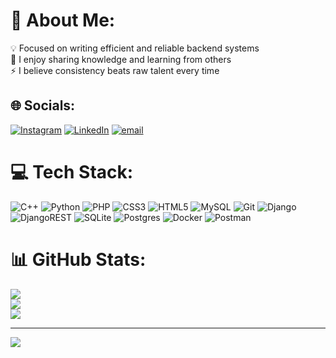 # 💫 About Me:
💡 Focused on writing efficient and reliable backend systems<br>💬 I enjoy sharing knowledge and learning from others<br>⚡ I believe consistency beats raw talent every time<br>


## 🌐 Socials:
[![Instagram](https://img.shields.io/badge/Instagram-%23E4405F.svg?logo=Instagram&logoColor=white)](https://instagram.com/xff2o) [![LinkedIn](https://img.shields.io/badge/LinkedIn-%230077B5.svg?logo=linkedin&logoColor=white)](https://www.linkedin.com/in/mohammed-aldarwish-32260a353/) [![email](https://img.shields.io/badge/Email-D14836?logo=gmail&logoColor=white)](mailto:m.aldarwish.dev@gmail.com) 

# 💻 Tech Stack:
![C++](https://img.shields.io/badge/c++-%2300599C.svg?style=for-the-badge&logo=c%2B%2B&logoColor=white) ![Python](https://img.shields.io/badge/python-3670A0?style=for-the-badge&logo=python&logoColor=ffdd54) ![PHP](https://img.shields.io/badge/php-%23777BB4.svg?style=for-the-badge&logo=php&logoColor=white) ![CSS3](https://img.shields.io/badge/css3-%231572B6.svg?style=for-the-badge&logo=css3&logoColor=white) ![HTML5](https://img.shields.io/badge/html5-%23E34F26.svg?style=for-the-badge&logo=html5&logoColor=white) ![MySQL](https://img.shields.io/badge/mysql-4479A1.svg?style=for-the-badge&logo=mysql&logoColor=white) ![Git](https://img.shields.io/badge/git-%23F05033.svg?style=for-the-badge&logo=git&logoColor=white) ![Django](https://img.shields.io/badge/django-%23092E20.svg?style=for-the-badge&logo=django&logoColor=white) ![DjangoREST](https://img.shields.io/badge/DJANGO-REST-ff1709?style=for-the-badge&logo=django&logoColor=white&color=ff1709&labelColor=gray) ![SQLite](https://img.shields.io/badge/sqlite-%2307405e.svg?style=for-the-badge&logo=sqlite&logoColor=white) ![Postgres](https://img.shields.io/badge/postgres-%23316192.svg?style=for-the-badge&logo=postgresql&logoColor=white) ![Docker](https://img.shields.io/badge/docker-%230db7ed.svg?style=for-the-badge&logo=docker&logoColor=white) ![Postman](https://img.shields.io/badge/Postman-FF6C37?style=for-the-badge&logo=postman&logoColor=white)
# 📊 GitHub Stats:
![](https://github-readme-stats.vercel.app/api?username=MohammedAldarwish&theme=default&hide_border=false&include_all_commits=true&count_private=true)<br/>
![](https://nirzak-streak-stats.vercel.app/?user=MohammedAldarwish&theme=default&hide_border=false)<br/>
![](https://github-readme-stats.vercel.app/api/top-langs/?username=MohammedAldarwish&theme=default&hide_border=false&include_all_commits=true&count_private=true&layout=compact)

---
[![](https://visitcount.itsvg.in/api?id=MohammedAldarwish&icon=0&color=0)](https://visitcount.itsvg.in)

<!-- Proudly created with GPRM ( https://gprm.itsvg.in ) -->
